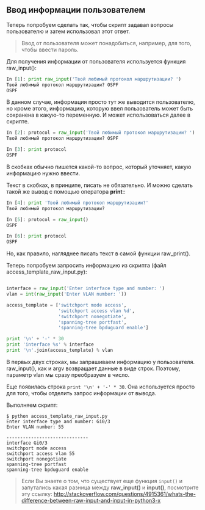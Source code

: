 ## Ввод информации пользователем

Теперь попробуем сделать так, чтобы скрипт задавал вопросы пользователю и затем использовал этот ответ.

> Ввод от пользователя может понадобиться, например, для того, чтобы ввести пароль.

Для получения информации от пользователя используется функция raw_input():
```python
In [1]: print raw_input('Твой любимый протокол маршрутизации? ')
Твой любимый протокол маршрутизации? OSPF
OSPF
```

В данном случае, информация просто тут же выводится пользователю, но кроме этого, информацию, которую ввел пользователь может быть сохранена в какую-то переменную.
И может использоваться далее в скрипте.
```python
In [2]: protocol = raw_input('Твой любимый протокол маршрутизации? ')
Твой любимый протокол маршрутизации? OSPF

In [3]: print protocol
OSPF
```

В скобках обычно пишется какой-то вопрос, который уточняет, какую информацию нужно ввести.

Текст в скобках, в принципе, писать не обязательно.
И можно сделать такой же вывод с помощью оператора __print__::
```python
In [4]: print 'Твой любимый протокол маршрутизации?'
Твой любимый протокол маршрутизации?

In [5]: protocol = raw_input()
OSPF

In [6]: print protocol
OSPF
```

Но, как правило, нагляднее писать текст в самой функции raw_print().

Теперь попробуем запросить информацию из скрипта (файл access_template_raw_input.py):
```python

interface = raw_input('Enter interface type and number: ')
vlan = int(raw_input('Enter VLAN number: '))

access_template = ['switchport mode access',
                   'switchport access vlan %d',
                   'switchport nonegotiate',
                   'spanning-tree portfast',
                   'spanning-tree bpduguard enable']

print '\n' + '-' * 30
print 'interface %s' % interface
print '\n'.join(access_template) % vlan
```

В первых двух строках, мы запрашиваем информацию у пользователя.
raw_input(), как и argv возвращает данные в виде строк.
Поэтому, параметр vlan мы сразу преобразуем в число.

Еще появилась строка ```print '\n' + '-' * 30```.
Она используется просто для того, чтобы отделить запрос информации от вывода.

Выполняем скрипт:
```
$ python access_template_raw_input.py
Enter interface type and number: Gi0/3
Enter VLAN number: 55

------------------------------
interface Gi0/3
switchport mode access
switchport access vlan 55
switchport nonegotiate
spanning-tree portfast
spanning-tree bpduguard enable
```

> Если Вы знаете о том, что существует еще функция ```input()``` и запутались какая разница между __raw_input()__ и __input()__, посмотрите эту ссылку:
http://stackoverflow.com/questions/4915361/whats-the-difference-between-raw-input-and-input-in-python3-x

